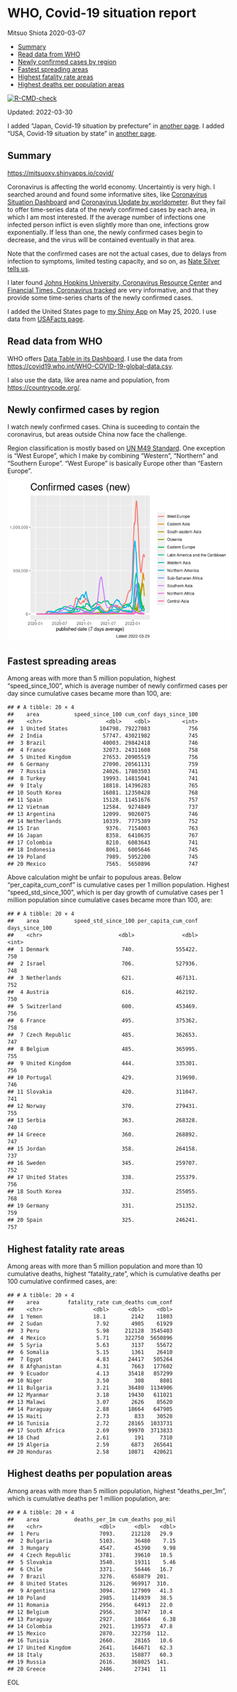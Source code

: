 WHO, Covid-19 situation report
================
Mitsuo Shiota
2020-03-07

-   [Summary](#summary)
-   [Read data from WHO](#read-data-from-who)
-   [Newly confirmed cases by region](#newly-confirmed-cases-by-region)
-   [Fastest spreading areas](#fastest-spreading-areas)
-   [Highest fatality rate areas](#highest-fatality-rate-areas)
-   [Highest deaths per population
    areas](#highest-deaths-per-population-areas)

<!-- badges: start -->

[![R-CMD-check](https://github.com/mitsuoxv/covid/workflows/R-CMD-check/badge.svg)](https://github.com/mitsuoxv/covid/actions)
<!-- badges: end -->

Updated: 2022-03-30

I added “Japan, Covid-19 situation by prefecture” in [another
page](Japan.md). I added “USA, Covid-19 situation by state” in [another
page](USA.md).

## Summary

<https://mitsuoxv.shinyapps.io/covid/>

Coronavirus is affecting the world economy. Uncertaintiy is very high. I
searched around and found some informative sites, like [Coronavirus
Situation
Dashboard](https://who.maps.arcgis.com/apps/opsdashboard/index.html#/c88e37cfc43b4ed3baf977d77e4a0667)
and [Coronavirus Update by
worldometer](https://www.worldometers.info/coronavirus/). But they fail
to offer time-series data of the newly confirmed cases by each area, in
which I am most interested. If the average number of infections one
infected person inflict is even slightly more than one, infections grow
exponentially. If less than one, the newly confirmed cases begin to
decrease, and the virus will be contained eventually in that area.

Note that the confirmed cases are not the actual cases, due to delays
from infection to symptoms, limited testing capacity, and so on, as
[Nate Silver tells
us](https://fivethirtyeight.com/features/coronavirus-case-counts-are-meaningless/).

I later found [Johns Hopkins University, Coronavirus Resource
Center](https://coronavirus.jhu.edu/) and [Financial Times, Coronavirus
tracked](https://www.ft.com/content/a26fbf7e-48f8-11ea-aeb3-955839e06441)
are very informative, and that they provide some time-series charts of
the newly confirmed cases.

I added the United States page to [my Shiny
App](https://mitsuoxv.shinyapps.io/covid/) on May 25, 2020. I use data
from [USAFacts
page](https://usafacts.org/visualizations/coronavirus-covid-19-spread-map/).

## Read data from WHO

WHO offers [Data Table in its Dashboard](https://covid19.who.int/table).
I use the data from
<https://covid19.who.int/WHO-COVID-19-global-data.csv>.

I also use the data, like area name and population, from
<https://countrycode.org/>.

## Newly confirmed cases by region

I watch newly confirmed cases. China is suceeding to contain the
coronavirus, but areas outside China now face the challenge.

Region classification is mostly based on [UN M49
Standard](https://unstats.un.org/unsd/methodology/m49/). One exception
is “West Europe”, which I make by combining “Western”, “Northern” and
“Southern Europe”. “West Europe” is basically Europe other than “Eastern
Europe”.

![](README_files/figure-gfm/chart-1.png)<!-- -->

## Fastest spreading areas

Among areas with more than 5 million population, highest
“speed_since_100”, which is average number of newly confirmed cases per
day since cumulative cases became more than 100, are:

    ## # A tibble: 20 × 4
    ##    area           speed_since_100 cum_conf days_since_100
    ##    <chr>                    <dbl>    <dbl>          <int>
    ##  1 United States          104798. 79227083            756
    ##  2 India                   57747. 43021982            745
    ##  3 Brazil                  40003. 29842418            746
    ##  4 France                  32073. 24311608            758
    ##  5 United Kingdom          27653. 20905519            756
    ##  6 Germany                 27090. 20561131            759
    ##  7 Russia                  24026. 17803503            741
    ##  8 Turkey                  19993. 14815041            741
    ##  9 Italy                   18818. 14396283            765
    ## 10 South Korea             16081. 12350428            768
    ## 11 Spain                   15128. 11451676            757
    ## 12 Vietnam                 12584.  9274849            737
    ## 13 Argentina               12099.  9026075            746
    ## 14 Netherlands             10339.  7775389            752
    ## 15 Iran                     9376.  7154003            763
    ## 16 Japan                    8358.  6410635            767
    ## 17 Colombia                 8210.  6083643            741
    ## 18 Indonesia                8061.  6005646            745
    ## 19 Poland                   7989.  5952200            745
    ## 20 Mexico                   7565.  5650896            747

Above calculation might be unfair to populous areas. Below
“per_capita_cum_conf” is cumulative cases per 1 million population.
Highest “speed_std_since_100”, which is per day growth of cumulative
cases per 1 million population since cumulative cases became more than
100, are:

    ## # A tibble: 20 × 4
    ##    area           speed_std_since_100 per_capita_cum_conf days_since_100
    ##    <chr>                        <dbl>               <dbl>          <int>
    ##  1 Denmark                       740.             555422.            750
    ##  2 Israel                        706.             527936.            748
    ##  3 Netherlands                   621.             467131.            752
    ##  4 Austria                       616.             462192.            750
    ##  5 Switzerland                   600.             453469.            756
    ##  6 France                        495.             375362.            758
    ##  7 Czech Republic                485.             362653.            747
    ##  8 Belgium                       485.             365995.            755
    ##  9 United Kingdom                444.             335301.            756
    ## 10 Portugal                      429.             319690.            746
    ## 11 Slovakia                      420.             311047.            741
    ## 12 Norway                        370.             279431.            755
    ## 13 Serbia                        363.             268328.            740
    ## 14 Greece                        360.             268892.            747
    ## 15 Jordan                        358.             264158.            737
    ## 16 Sweden                        345.             259707.            752
    ## 17 United States                 338.             255379.            756
    ## 18 South Korea                   332.             255055.            768
    ## 19 Germany                       331.             251352.            759
    ## 20 Spain                         325.             246241.            757

## Highest fatality rate areas

Among areas with more than 5 million population and more than 10
cumulative deaths, highest “fatality_rate”, which is cumulative deaths
per 100 cumulative confirmed cases, are:

    ## # A tibble: 20 × 4
    ##    area         fatality_rate cum_deaths cum_conf
    ##    <chr>                <dbl>      <dbl>    <dbl>
    ##  1 Yemen                18.1        2142    11803
    ##  2 Sudan                 7.92       4905    61929
    ##  3 Peru                  5.98     212128  3545403
    ##  4 Mexico                5.71     322750  5650896
    ##  5 Syria                 5.63       3137    55672
    ##  6 Somalia               5.15       1361    26410
    ##  7 Egypt                 4.83      24417   505264
    ##  8 Afghanistan           4.31       7663   177602
    ##  9 Ecuador               4.13      35418   857299
    ## 10 Niger                 3.50        308     8801
    ## 11 Bulgaria              3.21      36480  1134906
    ## 12 Myanmar               3.18      19430   611021
    ## 13 Malawi                3.07       2626    85620
    ## 14 Paraguay              2.88      18664   647905
    ## 15 Haiti                 2.73        833    30528
    ## 16 Tunisia               2.72      28165  1033731
    ## 17 South Africa          2.69      99970  3713833
    ## 18 Chad                  2.61        191     7310
    ## 19 Algeria               2.59       6873   265641
    ## 20 Honduras              2.58      10871   420621

## Highest deaths per population areas

Among areas with more than 5 million population, highest
“deaths_per_1m”, which is cumulative deaths per 1 million population,
are:

    ## # A tibble: 20 × 4
    ##    area           deaths_per_1m cum_deaths pop_mil
    ##    <chr>                  <dbl>      <dbl>   <dbl>
    ##  1 Peru                   7093.     212128   29.9 
    ##  2 Bulgaria               5103.      36480    7.15
    ##  3 Hungary                4547.      45390    9.98
    ##  4 Czech Republic         3781.      39610   10.5 
    ##  5 Slovakia               3540.      19311    5.46
    ##  6 Chile                  3371.      56446   16.7 
    ##  7 Brazil                 3276.     658879  201.  
    ##  8 United States          3126.     969917  310.  
    ##  9 Argentina              3094.     127909   41.3 
    ## 10 Poland                 2985.     114939   38.5 
    ## 11 Romania                2956.      64913   22.0 
    ## 12 Belgium                2956.      30747   10.4 
    ## 13 Paraguay               2927.      18664    6.38
    ## 14 Colombia               2921.     139573   47.8 
    ## 15 Mexico                 2870.     322750  112.  
    ## 16 Tunisia                2660.      28165   10.6 
    ## 17 United Kingdom         2641.     164671   62.3 
    ## 18 Italy                  2633.     158877   60.3 
    ## 19 Russia                 2616.     368025  141.  
    ## 20 Greece                 2486.      27341   11

EOL
